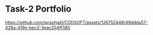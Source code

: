 
<h1>Task-2 Portfolio</h1>


https://github.com/iqrashjalil/CODSOFT/assets/126752448/49ddda57-428a-419e-bec3-3eac204ff385



